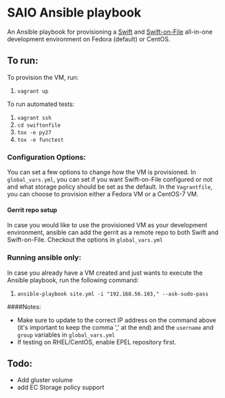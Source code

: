 SAIO Ansible playbook
=========

An Ansible playbook for provisioning a [Swift](http://docs.openstack.org/developer/swift/development_saio.html) and [Swift-on-File](https://github.com/stackforge/swiftonfile/blob/master/doc/markdown/quick_start_guide.md) all-in-one
development environment on Fedora (default) or CentOS.

## To run:
To provision the VM, run:
 1. `vagrant up`

To run automated tests:
 1. `vagrant ssh`
 1. `cd swiftonfile`
 1. `tox -e py27`
 1. `tox -e functest`

### Configuration Options:
You can set a few options to change how the VM is provisioned. In `global_vars.yml`, you can set if you want Swift-on-File configured or not and what storage policy should be set as the default. In the `Vagrantfile`, you can choose to provision either a Fedora VM or a CentOS-7 VM.

#### Gerrit repo setup
In case you would like to use the provisioned VM as your development environment, ansible can add the gerrit as a remote repo to both Swift and Swift-on-File. Checkout the options in `global_vars.yml`

### Running ansible only:
In case you already have a VM created and just wants to execute the Ansible playbook, run the following command:
 1. `ansible-playbook site.yml -i "192.168.56.103," --ask-sudo-pass`

####Notes: 
 * Make sure to update to the correct IP address on the command above (it's important to keep the comma ',' at the end) and the `username` and `group` variables in `global_vars.yml`
 * If testing on RHEL/CentOS, enable EPEL repository first.

## Todo:
* Add gluster volume
* add EC Storage policy support

